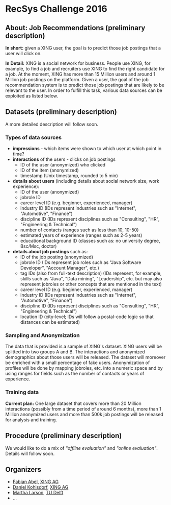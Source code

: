 RecSys Challenge 2016
=====================

About: Job Recommendations (preliminary description)
--------------------------

**In short:** given a XING user, the goal is to predict those job postings that a user will click on. 

**In Detail:** XING is a social network for business. People use XING, for example, to find a job and 
recruiters use XING to find the right candidate for a job. At the moment, XING has more than 15 Million 
users and around 1 Million job postings on the platform. Given a user, the goal of the job 
recommendation system is to predict those job postings that are likely to be relevant to the user. 
In order to fulfill this task, various data sources can be exploited as listed below. 


Datasets (preliminary description)
---------

A more detailed description will follow soon.  

### Types of data sources

- **impressions** - which items were shown to which user at which point in time?
- **interactions** of the users - clicks on job postings
  + ID of the user (anonymized) who clicked
  + ID of the item (anonymized)
  + timestamp (Unix timestamp, rounded to 5 min)
- **details about users** (including details about social network size, work experience): 
  + ID of the user (anonymized)
  + jobrole ID 
  + career level ID (e.g. beginner, experienced, manager)
  + industry ID (IDs represent industries such as "Internet", "Automotive", "Finance")
  + discipline ID (IDs represent disciplines such as "Consulting", "HR", "Engineering & Technical")
  + number of contacts (ranges such as less than 10, 10-50)
  + estimated years of experience (ranges such as 2-5 years)
  + educational background ID (classes such as: no university degree, Bsc/Msc, doctor)
- **details about job postings** such as: 
  + ID of the job posting (anonymized)
  + jobrole ID (IDs represent job roles such as "Java Software Developer", "Account Manager", etc.)
  + tag IDs (also from full-text description) (IDs represent, for example, skills such as "Java", "Data mining", "Leadership", etc. but may also represent jobroles or other concepts that are mentioned in the text)
  + career level ID (e.g. beginner, experienced, manager) 
  + industry ID (IDs represent industries such as "Internet", "Automotive", "Finance")
  + discipline ID (IDs represent disciplines such as "Consulting", "HR", "Engineering & Technical")
  + location ID (city-level; IDs will follow a postal-code logic so that distances can be estimated)

### Sampling and Anonymization

The data that is provided is a sample of XING's dataset. XING users will be splitted into two groups A and B. 
The interactions and anonymized demographics about those users will be released. The dataset will moreover 
be enriched with a small percentage of fake users. Anonymization of profiles will be done by mapping 
jobroles, etc. into a numeric space and by using ranges for fields such as the number of contacts or years 
of experience. 

### Training data

**Current plan:** One large dataset that covers more than 20 Million interactions (possibly from a time period of around 6 months), 
more than 1 Million anonymized users and more than 500k job postings will be released for analysis and training. 


Procedure (preliminary description) 
-----------

We would like to do a mix of _"offline evaluation"_ and _"online evaluation"_. Details will follow soon. 


Organizers
-----------

- [Fabian Abel](http://fabianabel.de), [XING AG](https://xing.com)
- [Daniel Kohlsdorf](https://www.xing.com/profile/Daniel_Kohlsdorf), [XING AG](https://xing.com)
- [Martha Larson](http://homepage.tudelft.nl/q22t4/), [TU Delft](http://mmc.tudelft.nl/)
- ...

